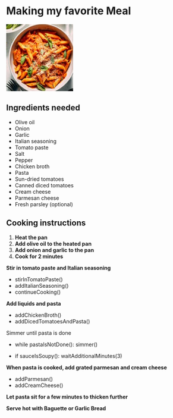 # Making my favorite Meal
![Pasta](Creamy-tomato-pasta-2-180x180.jpg)



## Ingredients needed
- Olive oil
- Onion
- Garlic
- Italian seasoning
- Tomato paste
- Salt
- Pepper
- Chicken broth
- Pasta
- Sun-dried tomatoes
- Canned diced tomatoes
- Cream cheese
- Parmesan cheese
- Fresh parsley (optional)

## Cooking instructions

1. **Heat the pan**
2. **Add olive oil to the heated pan**
3. **Add onion and garlic to the pan**
4. **Cook for 2 minutes**

**Stir in tomato paste and Italian seasoning**
- stirInTomatoPaste()
- addItalianSeasoning()
- continueCooking()

**Add liquids and pasta**
- addChickenBroth()
- addDicedTomatoesAndPasta()

Simmer until pasta is done
- while pastaIsNotDone():
        simmer()

- if sauceIsSoupy():
        waitAdditionalMinutes(3)
        


**When pasta is cooked, add grated parmesan and cream cheese**
- addParmesan()
- addCreamCheese()

**Let pasta sit for a few minutes to thicken further**


**Serve hot with Baguette or Garlic Bread**